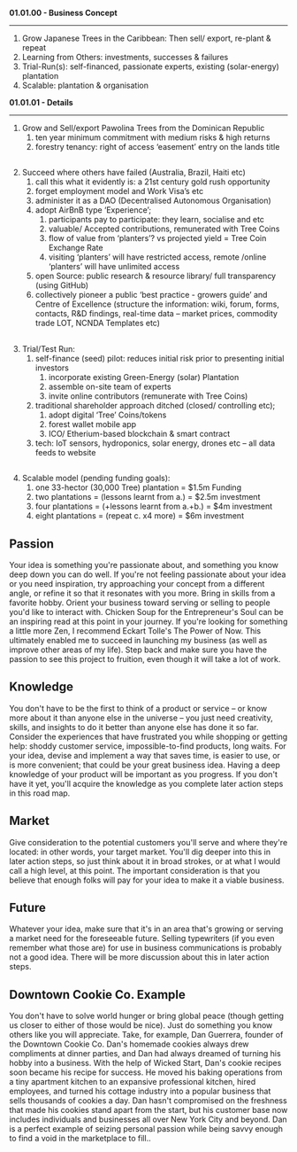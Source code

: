 
**01.01.00 - Business Concept**
- - - -             
                  
1. Grow Japanese Trees in the Caribbean:  Then sell/ export, re-plant & repeat
1. Learning from Others: investments, successes & failures
1. Trial-Run(s): self-financed, passionate experts, existing (solar-energy) plantation
1. Scalable: plantation & organisation



**01.01.01 - Details**
- - - -

1. Grow and Sell/export Pawolina Trees from the Dominican Republic
   1.  ten year minimum commitment with medium risks & high returns
   2. forestry tenancy: right of access ‘easement’ entry on the lands title
 ##    
 
2. Succeed where others have failed (Australia, Brazil, Haiti etc)
   1. call this what it evidently is: a 21st century gold rush opportunity
   2. forget employment model and Work Visa’s etc
   3. administer it as a DAO (Decentralised Autonomous Organisation)
   4. adopt AirBnB type ‘Experience’;
      1. participants pay to participate: they learn, socialise and etc
      2. valuable/ Accepted contributions, remunerated with Tree Coins
      3. flow of value from ‘planters’? vs projected yield = Tree Coin Exchange Rate
      4. visiting ‘planters’ will have restricted access, remote /online ‘planters’ will have unlimited access  
   5. open Source: public research & resource library/  full transparency (using GitHub)
   6. collectively pioneer a public ‘best practice - growers guide’ and Centre of Excellence (structure the information: wiki, forum, forms, contacts, R&D findings, real-time data – market prices, commodity trade LOT, NCNDA Templates etc)
##

3. Trial/Test Run:
   1. self-finance (seed) pilot: reduces initial risk prior to presenting initial investors
      1. incorporate existing Green-Energy (solar) Plantation
      2. assemble on-site team of experts
      3. invite online contributors (remunerate with Tree Coins)
   2. traditional shareholder approach ditched (closed/ controlling etc);
      1. adopt digital ‘Tree’ Coins/tokens
      2. forest wallet mobile app 
      3. ICO/ Etherium-based blockchain & smart contract
   3. tech: IoT sensors, hydroponics, solar energy, drones etc – all data feeds to website
##
 
4. Scalable model (pending funding goals):
   1. one 33-hector (30,000 Tree) plantation = $1.5m Funding
   2. two plantations = (lessons learnt from a.)  = $2.5m investment
   3. four plantations = (+lessons learnt from a.+b.)  = $4m investment
   4. eight plantations = (repeat c. x4 more) = $6m investment
##

**Passion**
---
Your idea is something you're passionate about, and something you know deep down you can do well. If you're not feeling passionate about your idea or you need inspiration, try approaching your concept from a different angle, or refine it so that it resonates with you more. Bring in skills from a favorite hobby. Orient your business toward serving or selling to people you'd like to interact with. Chicken Soup for the Entrepreneur's Soul can be an inspiring read at this point in your journey. If you're looking for something a little more Zen, I recommend Eckart Tolle's The Power of Now. This ultimately enabled me to succeed in launching my business (as well as improve other areas of my life). Step back and make sure you have the passion to see this project to fruition, even though it will take a lot of work.

**Knowledge**
---
You don't have to be the first to think of a product or service – or know more about it than anyone else in the universe – you just need creativity, skills, and insights to do it better than anyone else has done it so far. Consider the experiences that have frustrated you while shopping or getting help: shoddy customer service, impossible-to-find products, long waits. For your idea, devise and implement a way that saves time, is easier to use, or is more convenient; that could be your great business idea. Having a deep knowledge of your product will be important as you progress. If you don't have it yet, you'll acquire the knowledge as you complete later action steps in this road map.

**Market**
---
Give consideration to the potential customers you'll serve and where they're located: in other words, your target market. You'll dig deeper into this in later action steps, so just think about it in broad strokes, or at what I would call a high level, at this point. The important consideration is that you believe that enough folks will pay for your idea to make it a viable business.

**Future**
---
Whatever your idea, make sure that it's in an area that's growing or serving a market need for the foreseeable future. Selling typewriters (if you even remember what those are) for use in business communications is probably not a good idea. There will be more discussion about this in later action steps.
 
**Downtown Cookie Co. Example**
---
You don't have to solve world hunger or bring global peace (though getting us closer to either of those would be nice). Just do something you know others like you will appreciate. Take, for example, Dan Guerrera, founder of the Downtown Cookie Co. Dan's homemade cookies always drew compliments at dinner parties, and Dan had always dreamed of turning his hobby into a business. With the help of Wicked Start, Dan's cookie recipes soon became his recipe for success. He moved his baking operations from a tiny apartment kitchen to an expansive professional kitchen, hired employees, and turned his cottage industry into a popular business that sells thousands of cookies a day. Dan hasn't compromised on the freshness that made his cookies stand apart from the start, but his customer base now includes individuals and businesses all over New York City and beyond. Dan is a perfect example of seizing personal passion while being savvy enough to find a void in the marketplace to fill..

